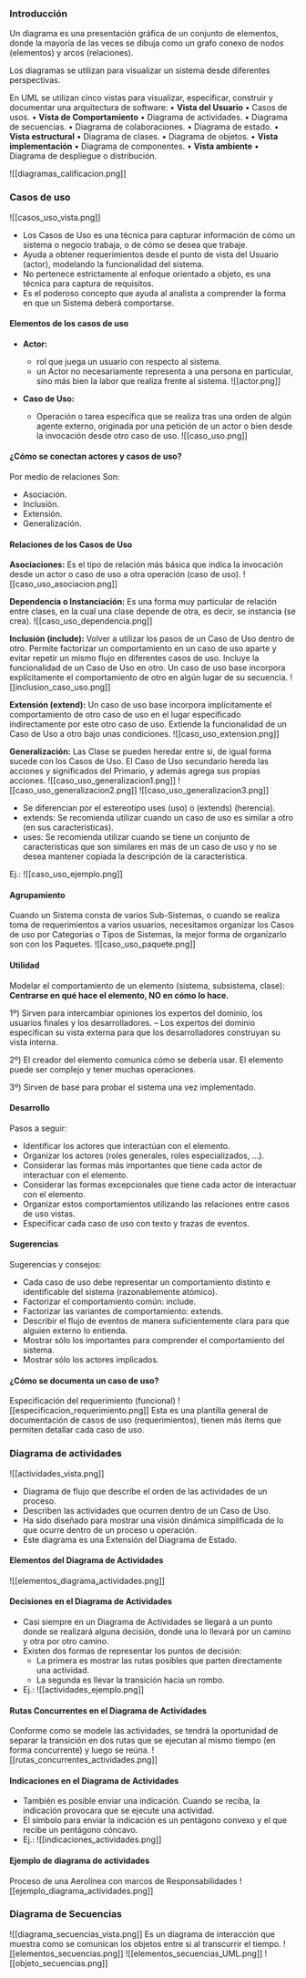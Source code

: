 
### Introducción
Un diagrama es una presentación gráfica de un conjunto de elementos, donde la mayoría de las veces se dibuja como un grafo conexo de nodos (elementos) y arcos (relaciones). 

Los diagramas se utilizan para visualizar un sistema desde diferentes perspectivas.

En UML se utilizan cinco vistas para visualizar, especificar, construir y documentar una arquitectura de software: 
	• **Vista del Usuario** 
		 • Casos de usos. 
	 • **Vista de Comportamiento** 
		 • Diagrama de actividades. 
		 • Diagrama de secuencias. 
		 • Diagrama de colaboraciones. 
		 • Diagrama de estado.
	 • **Vista estructural** 
		 • Diagrama de clases. 
		 • Diagrama de objetos. 
	 • **Vista implementación** 
		 • Diagrama de componentes. 
	 • **Vista ambiente** 
		 • Diagrama de despliegue o distribución.

![[diagramas_calificacion.png]]

### Casos de uso

![[casos_uso_vista.png]]

- Los Casos de Uso es una técnica para capturar información de cómo un sistema o negocio trabaja, o de cómo se desea que trabaje. 
- Ayuda a obtener requerimientos desde el punto de vista del Usuario (actor), modelando la funcionalidad del sistema. 
- No pertenece estrictamente al enfoque orientado a objeto, es una técnica para captura de requisitos. 
- Es el poderoso concepto que ayuda al analista a comprender la forma en que un Sistema deberá comportarse. 

#### Elementos de los casos de uso

- **Actor:** 
	- rol que juega un usuario con respecto al sistema. 
	- un Actor no necesariamente representa a una persona en particular, sino más bien la labor que realiza frente al sistema.
	![[actor.png]]

- **Caso de Uso:** 
	- Operación o tarea específica que se realiza tras una orden de algún agente externo, originada por una petición de un actor o bien desde la invocación desde otro caso de uso. 
	![[caso_uso.png]]

#### ¿Cómo se conectan actores y casos de uso?

Por medio de relaciones
Son:
- Asociación. 
- Inclusión. 
- Extensión. 
- Generalización.

#### Relaciones de los Casos de Uso

**Asociaciones:** Es el tipo de relación más básica que indica la invocación desde un actor o caso de uso a otra operación (caso de uso).
![[caso_uso_asociacion.png]]

**Dependencia o Instanciación:** Es una forma muy particular de relación entre clases, en la cual una clase depende de otra, es decir, se instancia (se crea).
![[caso_uso_dependencia.png]]

**Inclusión (include):** Volver a utilizar los pasos de un Caso de Uso dentro de otro. Permite factorizar un comportamiento en un caso de uso aparte y evitar repetir un mismo flujo en diferentes casos de uso. Incluye la funcionalidad de un Caso de Uso en otro. 
Un caso de uso base incorpora explícitamente el comportamiento de otro en algún lugar de su secuencia. 
![[inclusion_caso_uso.png]]

**Extensión (extend):** Un caso de uso base incorpora implícitamente el comportamiento de otro caso de uso en el lugar especificado indirectamente por este otro caso de uso. 
Extiende la funcionalidad de un Caso de Uso a otro bajo unas condiciones.
![[caso_uso_extension.png]]

**Generalización:** Las Clase se pueden heredar entre si, de igual forma sucede con los Casos de Uso. El Caso de Uso secundario hereda las acciones y significados del Primario, y además agrega sus propias acciones. 
![[caso_uso_generalizacion1.png]]
![[caso_uso_generalizacion2.png]]
![[caso_uso_generalizacion3.png]]

- Se diferencian por el estereotipo uses (uso) o (extends) (herencia). 
- extends: Se recomienda utilizar cuando un caso de uso es similar a otro (en sus características). 
- uses: Se recomienda utilizar cuando se tiene un conjunto de características que son similares en más de un caso de uso y no se desea mantener copiada la descripción de la característica. 

Ej.: ![[caso_uso_ejemplo.png]]

#### Agrupamiento
Cuando un Sistema consta de varios Sub-Sistemas, o cuando se realiza toma de requerimientos a varios usuarios, necesitamos organizar los Casos de uso por Categorías o Tipos de Sistemas, la mejor forma de organizarlo son con los Paquetes. 
![[caso_uso_paquete.png]]

#### Utilidad

Modelar el comportamiento de un elemento (sistema, subsistema, clase): 
	**Centrarse en qué hace el elemento, NO en cómo lo hace.** 

1º) Sirven para intercambiar opiniones los expertos del dominio, los usuarios finales y los desarrolladores. 
	– Los expertos del dominio especifican su vista externa para que los desarrolladores construyan su vista interna.

2º) El creador del elemento comunica cómo se debería usar. El elemento puede ser complejo y tener muchas operaciones. 

3º) Sirven de base para probar el sistema una vez implementado. 

#### Desarrollo

Pasos a seguir: 
- Identificar los actores que interactúan con el elemento. 
- Organizar los actores (roles generales, roles especializados, …). 
- Considerar las formas más importantes que tiene cada actor de interactuar con el elemento. 
- Considerar las formas excepcionales que tiene cada actor de interactuar con el elemento. 
- Organizar estos comportamientos utilizando las relaciones entre casos de uso vistas. 
- Especificar cada caso de uso con texto y trazas de eventos. 

#### Sugerencias

Sugerencias y consejos: 
- Cada caso de uso debe representar un comportamiento distinto e identificable del sistema (razonablemente atómico). 
- Factorizar el comportamiento común: include. 
- Factorizar las variantes de comportamiento: extends. 
- Describir el flujo de eventos de manera suficientemente clara para que alguien externo lo entienda. 
- Mostrar sólo los importantes para comprender el comportamiento del sistema. 
- Mostrar sólo los actores implicados.

#### ¿Cómo se documenta un caso de uso?

Especificación del requerimiento (funcional)
![[especificacion_requerimiento.png]]
Esta es una plantilla general de documentación de casos de uso (requerimientos), tienen más ítems que permiten detallar cada caso de uso. 

### Diagrama de actividades

![[actividades_vista.png]]

- Diagrama de flujo que describe el orden de las actividades de un proceso. 
- Describen las actividades que ocurren dentro de un Caso de Uso. 
- Ha sido diseñado para mostrar una visión dinámica simplificada de lo que ocurre dentro de un proceso u operación. 
- Este diagrama es una Extensión del Diagrama de Estado.

#### Elementos del Diagrama de Actividades

![[elementos_diagrama_actividades.png]]

#### Decisiones en el Diagrama de Actividades

- Casi siempre en un Diagrama de Actividades se llegará a un punto donde se realizará alguna decisión, donde una lo llevará por un camino y otra por otro camino. 
- Existen dos formas de representar los puntos de decisión: 
	- La primera es mostrar las rutas posibles que parten directamente una actividad. 
	- La segunda es llevar la transición hacia un rombo. 
- Ej.:
![[actividades_ejemplo.png]]

#### Rutas Concurrentes en el Diagrama de Actividades

Conforme como se modele las actividades, se tendrá la oportunidad de separar la transición en dos rutas que se ejecutan al mismo tiempo (en forma concurrente) y luego se reúna.
![[rutas_concurrentes_actividades.png]]

#### Indicaciones en el Diagrama de Actividades

- También es posible enviar una indicación. Cuando se reciba, la indicación provocara que se ejecute una actividad. 
- El símbolo para enviar la indicación es un pentágono convexo y el que recibe un pentágono cóncavo.
- Ej.:
![[indicaciones_actividades.png]]

#### Ejemplo de diagrama de actividades

Proceso de una Aerolínea con marcos de Responsabilidades 
![[ejemplo_diagrama_actividades.png]]

### Diagrama de Secuencias

![[diagrama_secuencias_vista.png]]
Es un diagrama de interacción que muestra como se comunican los objetos entre si al transcurrir el tiempo.
![[elementos_secuencias.png]]
![[elementos_secuencias_UML.png]]
![[objeto_secuencias.png]]
